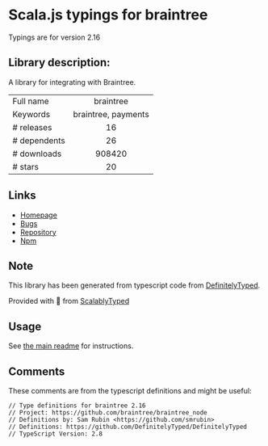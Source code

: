 
# Scala.js typings for braintree

Typings are for version 2.16

## Library description:
A library for integrating with Braintree.

|                    |                 |
| ------------------ | :-------------: |
| Full name          | braintree |
| Keywords           | braintree, payments |
| # releases         | 16 |
| # dependents       | 26 |
| # downloads        | 908420 |
| # stars            | 20 |

## Links
- [Homepage](https://github.com/braintree/braintree_node)
- [Bugs](https://github.com/braintree/braintree_node/issues)
- [Repository](https://github.com/braintree/braintree_node)
- [Npm](https://www.npmjs.com/package/braintree)
    


## Note
This library has been generated from typescript code from [DefinitelyTyped](https://definitelytyped.org).

Provided with :purple_heart: from [ScalablyTyped](https://github.com/oyvindberg/ScalablyTyped)

## Usage
See [the main readme](../../readme.md) for instructions.

## Comments

These comments are from the typescript definitions and might be useful:
```
// Type definitions for braintree 2.16
// Project: https://github.com/braintree/braintree_node
// Definitions by: Sam Rubin <https://github.com/smrubin>
// Definitions: https://github.com/DefinitelyTyped/DefinitelyTyped
// TypeScript Version: 2.8

```

